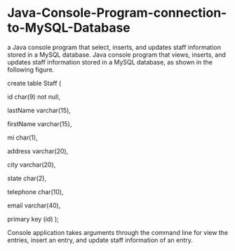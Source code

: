 # Java-Console-Program-connection-to-MySQL-Database
a Java console program that select, inserts, and updates staff information stored in a MySQL database.
Java console program that views, inserts, and updates staff information stored in a MySQL database, as shown in the following figure. 

create table Staff (

  id char(9) not null,
  
  lastName varchar(15),
  
  firstName varchar(15),
  
  mi char(1),
  
  address varchar(20),
  
  city varchar(20),
  
  state char(2),
  
  telephone char(10),
  
  email varchar(40),
  
  primary key (id)
);

Console application takes arguments through the command line for view the entries, insert an entry, and update staff information of an entry.
